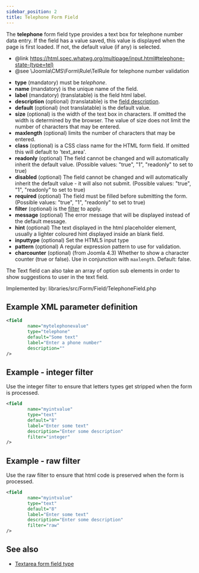 ```yaml
---
sidebar_position: 2
title: Telephone Form Field
---
```


The **telephone** form field type provides a text box for telephone number data entry. If the field has a value saved, this value is displayed when the page is first loaded. If not, the default value (if any) is selected. 

* @link   https://html.spec.whatwg.org/multipage/input.html#telephone-state-(type=tel)
* @see    \Joomla\CMS\Form\Rule\TelRule for telephone number validation

- **type** (mandatory) must be *telephone*.
- **name** (mandatory) is the unique name of the field.
- **label** (mandatory) (translatable) is the field html label.
- **description** (optional) (translatable) is the [field description](../standard-form-field-attributes.md#description).
- **default** (optional) (not translatable) is the default value.
- **size** (optional) is the width of the text box in characters. If omitted the width is determined by the browser. The value of size does not limit the number of characters that may be entered.
- **maxlength** (optional) limits the number of characters that may be entered.
- **class** (optional) is a CSS class name for the HTML form field. If omitted this will default to 'text_area'.
- **readonly** (optional) The field cannot be changed and will automatically inherit the default value. (Possible values: "true", "1", "readonly" to set to true)
- **disabled** (optional) The field cannot be changed and will automatically inherit the default value - it will also not submit. (Possible values: "true", "1", "readonly" to set to true)
- **required** (optional) The field must be filled before submitting the form. (Possible values: "true", "1", "readonly" to set to true)
- **filter** (optional) is the [filter](../standard-form-field-attributes.md#filter) to apply.
- **message** (optional) The error message that will be displayed instead of the default message.
- **hint** (optional) The text displayed in the html placeholder element, usually a lighter coloured hint displayed inside an blank field.
- **inputtype** (optional) Set the HTML5 input type
- **pattern** (optional) A regular expression pattern to use for validation.
- **charcounter** (optional) (from Joomla 4.3) Whether to show a character counter (true or false). Use in conjunction with `maxlength`. Default: false.

The Text field can also take an array of option sub elements in order to show suggestions to user in the text field.

Implemented by: libraries/src/Form/Field/TelephoneField.php

## Example XML parameter definition

```xml
<field
        name="mytelephonevalue" 
        type="telephone" 
        default="Some text" 
        label="Enter a phone number" 
        description=""
/>
```

## Example - integer filter

Use the integer filter to ensure that letters types get stripped when the form is processed.

```xml
<field 
        name="myintvalue" 
        type="text" 
        default="8" 
        label="Enter some text" 
        description="Enter some description" 
        filter="integer" 
/>
```
## Example - raw filter

Use the raw filter to ensure that html code is preserved when the form is processed.

```xml
<field
        name="myintvalue"
        type="text"
        default="8"
        label="Enter some text"
        description="Enter some description"
        filter="raw"
/>
```

## See also
* [Textarea form field type](./textarea.md)